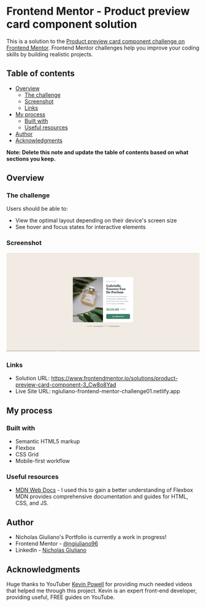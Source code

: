 # Frontend Mentor - Product preview card component solution

This is a solution to the [Product preview card component challenge on Frontend Mentor](https://www.frontendmentor.io/challenges/product-preview-card-component-GO7UmttRfa). Frontend Mentor challenges help you improve your coding skills by building realistic projects.

## Table of contents

- [Overview](#overview)
  - [The challenge](#the-challenge)
  - [Screenshot](#screenshot)
  - [Links](#links)
- [My process](#my-process)
  - [Built with](#built-with)
  - [Useful resources](#useful-resources)
- [Author](#author)
- [Acknowledgments](#acknowledgments)

**Note: Delete this note and update the table of contents based on what sections you keep.**

## Overview

### The challenge

Users should be able to:

- View the optimal layout depending on their device's screen size
- See hover and focus states for interactive elements

### Screenshot

![](./design/desktop-finished_preview.png)

### Links

- Solution URL: https://www.frontendmentor.io/solutions/product-preview-card-component-3_Cw8o8Yad
- Live Site URL: ngiuliano-frontend-mentor-challenge01.netlify.app

## My process

### Built with

- Semantic HTML5 markup
- Flexbox
- CSS Grid
- Mobile-first workflow

### Useful resources

- [MDN Web Docs](https://developer.mozilla.org/en-US/) - I used this to gain a better understanding of Flexbox MDN provides comprehensive documentation and guides for HTML, CSS, and JS.

## Author

- Nicholas Giuliano's Portfolio is currently a work in progress!
- Frontend Mentor - [@ngiuliano96](https://www.frontendmentor.io/profile/ngiuliano96)
- LinkedIn - [Nicholas Giuliano](https://www.linkedin.com/in/ngiuliano96/)

## Acknowledgments

Huge thanks to YouTuber [Kevin Powell](https://www.youtube.com/@KevinPowell) for providing much needed videos that helped me through this project. Kevin is an expert front-end developer, providing useful, FREE guides on YouTube.

